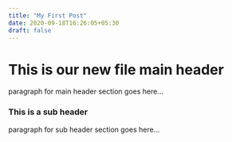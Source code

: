 ```yaml
---
title: "My First Post"
date: 2020-09-18T16:26:05+05:30
draft: false
---
```


# This is our new file main header
paragraph for main header section goes here...

### This is a sub header
paragraph for sub header section goes here...